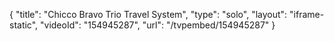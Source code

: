 {
    "title": "Chicco Bravo Trio Travel System",
    "type": "solo",
    "layout": "iframe-static",
    "videoId": "154945287",
    "url": "\/tvpembed\/154945287"
}